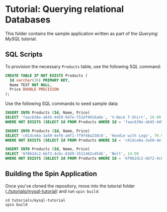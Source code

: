 # Tutorial: Querying relational Databases

This folder contains the sample application written as part of the _Querying MySQL_ tutorial.

## SQL Scripts

To provision the necessary `Products` table, use the following SQL command:

```sql
CREATE TABLE IF NOT EXISTS Products (
  Id varchar(36) PRIMARY KEY,
  Name TEXT NOT NULL,
  Price DOUBLE PRECISION
);
```

Use the following SQL commands to seed sample data:

```sql
INSERT INTO Products (Id, Name, Price)
SELECT 'faac630e-a645-4459-9d7e-751df4016a6e', 'V-Neck T-Shirt', 19.99
WHERE NOT EXISTS (SELECT Id FROM Products WHERE Id = 'faac630e-a645-4459-9d7e-751df4016a6e');

INSERT INTO Products (Id, Name, Price)
SELECT 'c01dce8a-3a50-4ef6-a0f1-7f9f48a238c8', 'Hoodie with Logo', 79.99
WHERE NOT EXISTS (SELECT Id FROM Products WHERE Id = 'c01dce8a-3a50-4ef6-a0f1-7f9f48a238c8');

INSERT INTO Products (Id, Name, Price) 
SELECT '6f062dc2-bbf2-4c6c-8169-3511462cd54b', 'Belt', 14.99
WHERE NOT EXISTS (SELECT Id FROM Products WHERE Id = '6f062dc2-bbf2-4c6c-8169-3511462cd54b');
```

## Building the Spin Application

Once you've cloned the repository, move into the tutorial folder ([./tutorials/mysql-tutorial](/tutorials/mysql-tutorial)) and run `spin build`:

```console
cd tutorials/mysql-tutorial
spin build
```


